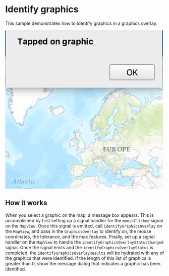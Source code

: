 # Identify graphics

This sample demonstrates how to identify graphics in a graphics overlay.

![](screenshot.png)

## How it works

When you select a graphic on the map, a message box appears. This is
accomplished by first setting up a signal handler for the `mouseClicked`
signal on the `MapView`. Once this signal is emitted, call
`identifyGraphicsOverlay` on the `MapView`, and pass in the
`GraphicsOverlay` to identify on, the mouse coordinates, the tolerance,
and the max features. Finally, set up a signal handler on the `MapView`
to handle the `identifyGraphicsOverlayStatusChanged` signal. Once the
signal emits and the `identifyGraphicsOverlayStatus` is completed, the
`identifyGraphicsOverlayResults` will be hydrated with any of the
graphics that were identified. If the length of this list of graphics is
greater than 0, show the message dialog that indicates a graphic has
been identified.
